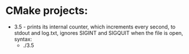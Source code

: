# CMake projects:

- 3.5 - prints its internal counter, which increments every second, to stdout and log.txt, ignores SIGINT and SIGQUIT when the file is open, syntax:
  - ./3.5